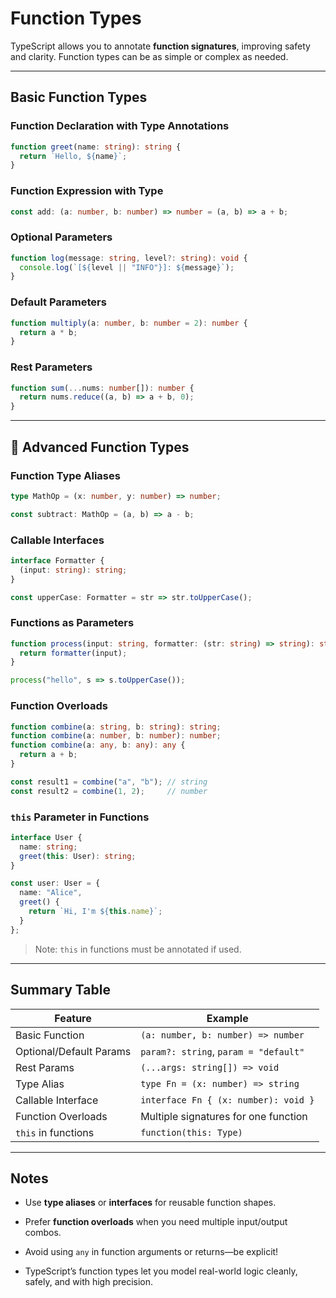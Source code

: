 # Function Types

TypeScript allows you to annotate **function signatures**, improving safety and clarity. Function types can be as simple or complex as needed.

---

##  Basic Function Types

### Function Declaration with Type Annotations

```ts
function greet(name: string): string {
  return `Hello, ${name}`;
}
```

### Function Expression with Type

```ts
const add: (a: number, b: number) => number = (a, b) => a + b;
```

### Optional Parameters

```ts
function log(message: string, level?: string): void {
  console.log(`[${level || "INFO"}]: ${message}`);
}
```

### Default Parameters

```ts
function multiply(a: number, b: number = 2): number {
  return a * b;
}
```

### Rest Parameters

```ts
function sum(...nums: number[]): number {
  return nums.reduce((a, b) => a + b, 0);
}
```

---

## 🔸 Advanced Function Types

### Function Type Aliases

```ts
type MathOp = (x: number, y: number) => number;

const subtract: MathOp = (a, b) => a - b;
```

### Callable Interfaces

```ts
interface Formatter {
  (input: string): string;
}

const upperCase: Formatter = str => str.toUpperCase();
```

### Functions as Parameters

```ts
function process(input: string, formatter: (str: string) => string): string {
  return formatter(input);
}

process("hello", s => s.toUpperCase());
```

### Function Overloads

```ts
function combine(a: string, b: string): string;
function combine(a: number, b: number): number;
function combine(a: any, b: any): any {
  return a + b;
}

const result1 = combine("a", "b"); // string
const result2 = combine(1, 2);     // number
```

### `this` Parameter in Functions

```ts
interface User {
  name: string;
  greet(this: User): string;
}

const user: User = {
  name: "Alice",
  greet() {
    return `Hi, I'm ${this.name}`;
  }
};
```

>  Note: `this` in functions must be annotated if used.

---

##  Summary Table

| Feature                 | Example                                  |
|-------------------------|------------------------------------------|
| Basic Function          | `(a: number, b: number) => number`       |
| Optional/Default Params | `param?: string`, `param = "default"`   |
| Rest Params             | `(...args: string[]) => void`            |
| Type Alias              | `type Fn = (x: number) => string`        |
| Callable Interface      | `interface Fn { (x: number): void }`     |
| Function Overloads      | Multiple signatures for one function     |
| `this` in functions     | `function(this: Type)`                   |

---

##  Notes

- Use **type aliases** or **interfaces** for reusable function shapes.
- Prefer **function overloads** when you need multiple input/output combos.
- Avoid using `any` in function arguments or returns—be explicit!

- TypeScript’s function types let you model real-world logic cleanly, safely, and with high precision.
